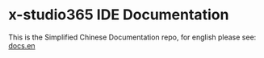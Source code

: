 # x-studio365 IDE Documentation
This is the Simplified Chinese Documentation repo, for english please see: [docs.en](https://github.com/x-studio365/docs.en)
